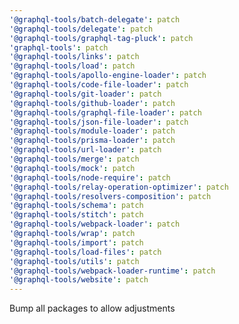 ```yaml
---
'@graphql-tools/batch-delegate': patch
'@graphql-tools/delegate': patch
'@graphql-tools/graphql-tag-pluck': patch
'graphql-tools': patch
'@graphql-tools/links': patch
'@graphql-tools/load': patch
'@graphql-tools/apollo-engine-loader': patch
'@graphql-tools/code-file-loader': patch
'@graphql-tools/git-loader': patch
'@graphql-tools/github-loader': patch
'@graphql-tools/graphql-file-loader': patch
'@graphql-tools/json-file-loader': patch
'@graphql-tools/module-loader': patch
'@graphql-tools/prisma-loader': patch
'@graphql-tools/url-loader': patch
'@graphql-tools/merge': patch
'@graphql-tools/mock': patch
'@graphql-tools/node-require': patch
'@graphql-tools/relay-operation-optimizer': patch
'@graphql-tools/resolvers-composition': patch
'@graphql-tools/schema': patch
'@graphql-tools/stitch': patch
'@graphql-tools/webpack-loader': patch
'@graphql-tools/wrap': patch
'@graphql-tools/import': patch
'@graphql-tools/load-files': patch
'@graphql-tools/utils': patch
'@graphql-tools/webpack-loader-runtime': patch
'@graphql-tools/website': patch
---
```


Bump all packages to allow adjustments
